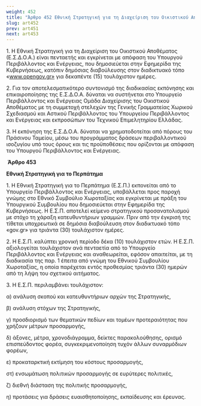```yaml
---
weight: 452
title: "Άρθρο 452 Εθνική Στρατηγική για τη Διαχείριση του Οικιστικού Αποθέματος"
slug: art452
prev: art451
next: art453
---
```


1\. Η Εθνική Στρατηγική για τη Διαχείριση του Οικιστικού Αποθέματος (Ε.Σ.Δ.Ο.Α.) είναι πενταετής και εγκρίνεται με απόφαση του Υπουργού Περιβάλλοντος και Ενέργειας, που δημοσιεύεται στην Εφημερίδα της Κυβερνήσεως, κατόπιν δημόσιας διαβούλευσης στον διαδικτυακό τόπο «www.opengov.gr» για δεκαπέντε (15) τουλάχιστον ημέρες.

2\. Για τον αποτελεσματικότερο συντονισμό της διαδικασίας εκπόνησης και επικαιροποίησης της Ε.Σ.Δ.Ο.Α. δύναται να συστήνεται στο Υπουργείο Περιβάλλοντος και Ενέργειας Ομάδα Διαχείρισης του Οικιστικού Αποθέματος με τη συμμετοχή στελεχών της Γενικής Γραμματείας Χωρικού Σχεδιασμού και Αστικού Περιβάλλοντος του Υπουργείου Περιβάλλοντος και Ενέργειας και εκπροσώπων του Τεχνικού Επιμελητηρίου Ελλάδας.

3\. Η εκπόνηση της Ε.Σ.Δ.Ο.Α. δύναται να χρηματοδοτείται από πόρους του Πράσινου Ταμείου, μέσω του προγράμματος δράσεων περιβαλλοντικού ισοζυγίου υπό τους όρους και τις προϋποθέσεις που ορίζονται με απόφαση του Υπουργού Περιβάλλοντος και Ενέργειας.

 **Άρθρο 453**

**Εθνική Στρατηγική για το Περπάτημα**

1\. Η Εθνική Στρατηγική για το Περπάτημα (Ε.Σ.Π.) εκπονείται από το Υπουργείο Περιβάλλοντος και Ενέργειας, υποβάλλεται προς παροχή γνώμης στο Εθνικό Συμβούλιο Χωροταξίας και εγκρίνεται με πράξη του Υπουργικού Συμβουλίου που δημοσιεύεται στην Εφημερίδα της Κυβερνήσεως. Η Ε.Σ.Π. αποτελεί κείμενο στρατηγικού προσανατολισμού με στόχο τη χάραξη κατευθυντήριων γραμμών. Πριν από την έγκρισή της τίθεται υποχρεωτικά σε δημόσια διαβούλευση στον διαδικτυακό τόπο «gov.gr» για τριάντα (30) τουλάχιστον ημέρες.

2\. Η Ε.Σ.Π. καλύπτει χρονική περίοδο δέκα (10) τουλάχιστον ετών. Η Ε.Σ.Π. αξιολογείται τουλάχιστον ανά πενταετία από το Υπουργείο Περιβάλλοντος και Ενέργειας και αναθεωρείται, εφόσον απαιτείται, με τη διαδικασία της παρ. 1 έπειτα από γνώμη του Εθνικού Συμβουλίου Χωροταξίας, η οποία παρέχεται εντός προθεσμίας τριάντα (30) ημερών από τη λήψη του σχετικού αιτήματος.

3\. Η Ε.Σ.Π. περιλαμβάνει τουλάχιστον:

α) ανάλυση σκοπού και κατευθυντήριων αρχών της Στρατηγικής,

β) ανάλυση στόχων της Στρατηγικής,

γ) προσδιορισμό των θεματικών πεδίων και τομέων προτεραιότητας που χρήζουν μέτρων προσαρμογής,

δ) άξονες, μέτρα, χρονοδιάγραμμα, δείκτες παρακολούθησης, ορισμό επισπεύδοντος φορέα, συγκεκριμενοποίηση τυχόν άλλων συναρμόδιων φορέων,

ε) προκαταρκτική εκτίμηση του κόστους προσαρμογής,

στ) ενσωμάτωση πολιτικών προσαρμογής σε ευρύτερες πολιτικές,

ζ) διεθνή διάσταση της πολιτικής προσαρμογής,

η) προτάσεις για δράσεις ευαισθητοποίησης, εκπαίδευσης και έρευνας.


